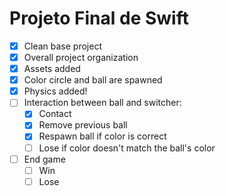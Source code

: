 # Projeto Final de Swift
* [x] Clean base project
* [x] Overall project organization
* [x] Assets added
* [x] Color circle and ball are spawned
* [x] Physics added!
* [ ] Interaction between ball and switcher:
    * [x] Contact
    * [x] Remove previous ball
    * [x] Respawn ball if color is correct
    * [ ] Lose if color doesn't match the ball's color
* [ ] End game
    * [ ] Win
    * [ ] Lose